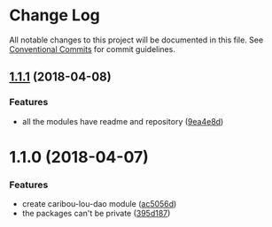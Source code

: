 # Change Log

All notable changes to this project will be documented in this file.
See [Conventional Commits](https://conventionalcommits.org) for commit guidelines.

<a name="1.1.1"></a>
## [1.1.1](https://raspberrypi/Fran/generator-paco/compare/caribou-lou-dao@1.1.0...caribou-lou-dao@1.1.1) (2018-04-08)


### Features

* all the modules have readme and repository ([9ea4e8d](https://raspberrypi/Fran/generator-paco/commits/9ea4e8d))




<a name="1.1.0"></a>
# 1.1.0 (2018-04-07)


### Features

* create caribou-lou-dao module ([ac5056d](https://github.com/Paker30/caribou-lou/commit/ac5056d))
* the packages can't be private ([395d187](https://github.com/Paker30/caribou-lou/commit/395d187))
